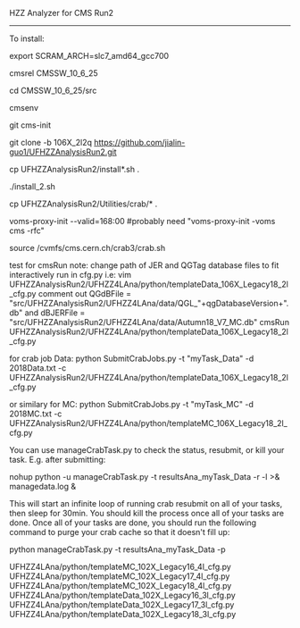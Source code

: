 HZZ Analyzer for CMS Run2

------

To install:

export SCRAM_ARCH=slc7_amd64_gcc700

cmsrel CMSSW_10_6_25

cd CMSSW_10_6_25/src

cmsenv

git cms-init

git clone -b 106X_2l2q https://github.com/jialin-guo1/UFHZZAnalysisRun2.git

cp UFHZZAnalysisRun2/install*.sh .

./install_2.sh

cp UFHZZAnalysisRun2/Utilities/crab/* .

voms-proxy-init --valid=168:00
#probably need "voms-proxy-init -voms cms -rfc"

source /cvmfs/cms.cern.ch/crab3/crab.sh

test for cmsRun
note: change path of JER and QGTag database files to fit interactively run in cfg.py
i.e: vim UFHZZAnalysisRun2/UFHZZ4LAna/python/templateData_106X_Legacy18_2l_cfg.py
     comment out QGdBFile = "src/UFHZZAnalysisRun2/UFHZZ4LAna/data/QGL_"+qgDatabaseVersion+".db" and dBJERFile = "src/UFHZZAnalysisRun2/UFHZZ4LAna/data/Autumn18_V7_MC.db"
cmsRun UFHZZAnalysisRun2/UFHZZ4LAna/python/templateData_106X_Legacy18_2l_cfg.py

for crab job 
Data:
python SubmitCrabJobs.py -t "myTask_Data" -d 2018Data.txt -c UFHZZAnalysisRun2/UFHZZ4LAna/python/templateData_106X_Legacy18_2l_cfg.py

or similary for MC:
python SubmitCrabJobs.py -t "myTask_MC" -d 2018MC.txt -c UFHZZAnalysisRun2/UFHZZ4LAna/python/templateMC_106X_Legacy18_2l_cfg.py

You can use manageCrabTask.py to check the status, resubmit, or kill your task. E.g. after submitting:

nohup python -u manageCrabTask.py -t resultsAna_myTask_Data -r -l >& managedata.log &

This will start an infinite loop of running crab resubmit on all of your tasks, then sleep for 30min. You should kill the process once all of your tasks are done. Once all of your tasks are done, you should run the following command to purge your crab cache so that it doesn't fill up:

python manageCrabTask.py -t resultsAna_myTask_Data -p

UFHZZ4LAna/python/templateMC_102X_Legacy16_4l_cfg.py
UFHZZ4LAna/python/templateMC_102X_Legacy17_4l_cfg.py
UFHZZ4LAna/python/templateMC_102X_Legacy18_4l_cfg.py
UFHZZ4LAna/python/templateData_102X_Legacy16_3l_cfg.py
UFHZZ4LAna/python/templateData_102X_Legacy17_3l_cfg.py
UFHZZ4LAna/python/templateData_102X_Legacy18_3l_cfg.py

